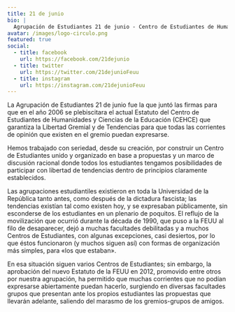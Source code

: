 ```yaml
---
title: 21 de junio
bio: |
  Agrupación de Estudiantes 21 de junio - Centro de Estudiantes de Humanidades y Ciencias de la Educación. CEHCE - ASCEEP - FEUU.
avatar: /images/logo-circulo.png
featured: true
social:
  - title: facebook
    url: https://facebook.com/21dejunio
  - title: twitter
    url: https://twitter.com/21dejunioFeuu
  - title: instagram
    url: https://instagram.com/21dejunioFeuu
---
```


La Agrupación de Estudiantes 21 de junio fue la que juntó las firmas para que en el año 2006 se plebiscitara el actual Estatuto del Centro de Estudiantes de Humanidades y Ciencias de la Educación (CEHCE) que garantiza la Libertad Gremial y de Tendencias para que todas las corrientes de opinión que existen en el gremio puedan expresarse.

Hemos trabajado con seriedad, desde su creación, por construir un Centro de Estudiantes unido y organizado en base a propuestas y un marco de discusión racional donde todos los estudiantes tengamos posibilidades de participar con libertad de tendencias dentro de principios claramente establecidos.

Las agrupaciones estudiantiles existieron en toda la Universidad de la República tanto antes, como después de la dictadura fascista; las tendencias existían tal como existen hoy, y se expresaban públicamente, sin esconderse de los estudiantes en un plenario de poquitos. El reflujo de la movilización que ocurrió durante la década de 1990, que puso a la FEUU al filo de desaparecer, dejó a muchas facultades debilitadas y a muchos Centros de Estudiantes, con algunas excepciones, casi desiertos, por lo que éstos funcionaron (y muchos siguen así) con formas de organización más simples, para «los que estaban».

En esa situación siguen varios Centros de Estudiantes; sin embargo, la aprobación del nuevo Estatuto de la FEUU en 2012, promovido entre otros por nuestra agrupación, ha permitido que muchas corrientes que no podían expresarse abiertamente puedan hacerlo, surgiendo en diversas facultades grupos que presentan ante los propios estudiantes las propuestas que llevarán adelante, saliendo del marasmo de los gremios-grupos de amigos.